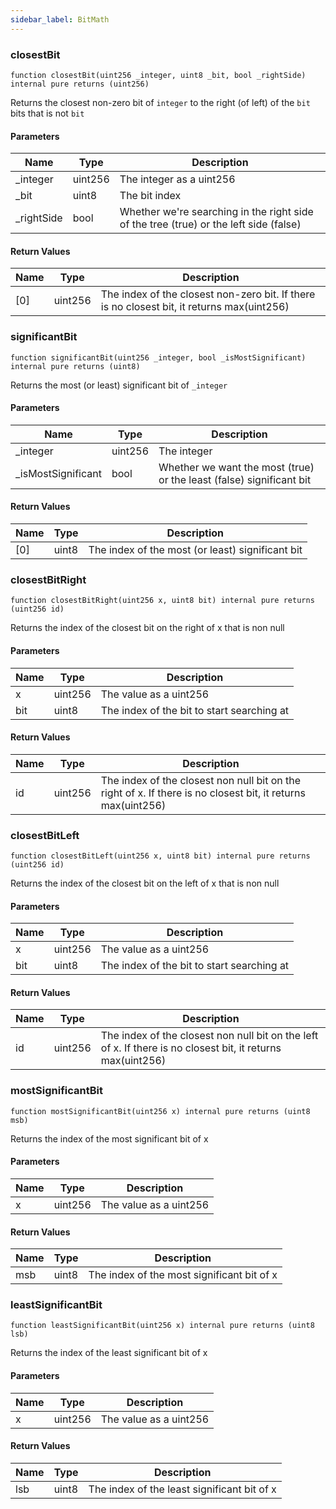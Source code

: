 ```yaml
---
sidebar_label: BitMath
---
```


### closestBit

```solidity
function closestBit(uint256 _integer, uint8 _bit, bool _rightSide) internal pure returns (uint256)
```

Returns the closest non-zero bit of `integer` to the right (of left) of the `bit` bits that is not `bit`

#### Parameters

| Name | Type | Description |
| ---- | ---- | ----------- |
| _integer | uint256 | The integer as a uint256 |
| _bit | uint8 | The bit index |
| _rightSide | bool | Whether we're searching in the right side of the tree (true) or the left side (false) |

#### Return Values

| Name | Type | Description |
| ---- | ---- | ----------- |
| [0] | uint256 | The index of the closest non-zero bit. If there is no closest bit, it returns max(uint256) |

### significantBit

```solidity
function significantBit(uint256 _integer, bool _isMostSignificant) internal pure returns (uint8)
```

Returns the most (or least) significant bit of `_integer`

#### Parameters

| Name | Type | Description |
| ---- | ---- | ----------- |
| _integer | uint256 | The integer |
| _isMostSignificant | bool | Whether we want the most (true) or the least (false) significant bit |

#### Return Values

| Name | Type | Description |
| ---- | ---- | ----------- |
| [0] | uint8 | The index of the most (or least) significant bit |

### closestBitRight

```solidity
function closestBitRight(uint256 x, uint8 bit) internal pure returns (uint256 id)
```

Returns the index of the closest bit on the right of x that is non null

#### Parameters

| Name | Type | Description |
| ---- | ---- | ----------- |
| x | uint256 | The value as a uint256 |
| bit | uint8 | The index of the bit to start searching at |

#### Return Values

| Name | Type | Description |
| ---- | ---- | ----------- |
| id | uint256 | The index of the closest non null bit on the right of x. If there is no closest bit, it returns max(uint256) |

### closestBitLeft

```solidity
function closestBitLeft(uint256 x, uint8 bit) internal pure returns (uint256 id)
```

Returns the index of the closest bit on the left of x that is non null

#### Parameters

| Name | Type | Description |
| ---- | ---- | ----------- |
| x | uint256 | The value as a uint256 |
| bit | uint8 | The index of the bit to start searching at |

#### Return Values

| Name | Type | Description |
| ---- | ---- | ----------- |
| id | uint256 | The index of the closest non null bit on the left of x. If there is no closest bit, it returns max(uint256) |

### mostSignificantBit

```solidity
function mostSignificantBit(uint256 x) internal pure returns (uint8 msb)
```

Returns the index of the most significant bit of x

#### Parameters

| Name | Type | Description |
| ---- | ---- | ----------- |
| x | uint256 | The value as a uint256 |

#### Return Values

| Name | Type | Description |
| ---- | ---- | ----------- |
| msb | uint8 | The index of the most significant bit of x |

### leastSignificantBit

```solidity
function leastSignificantBit(uint256 x) internal pure returns (uint8 lsb)
```

Returns the index of the least significant bit of x

#### Parameters

| Name | Type | Description |
| ---- | ---- | ----------- |
| x | uint256 | The value as a uint256 |

#### Return Values

| Name | Type | Description |
| ---- | ---- | ----------- |
| lsb | uint8 | The index of the least significant bit of x |

